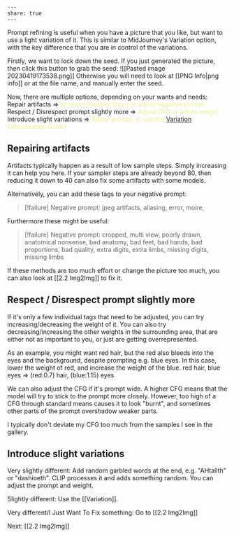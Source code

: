 ```
---  
share: true  
---  
```

Prompt refining is useful when you have a picture that you like, but want to use a light variation of it. This is similar to MidJourney's Variation option, with the key difference that you are in control of the variations. 

Firstly, we want to lock down the seed. 
If you just generated the picture, then click this button to grab the seed:
![[Pasted image 20230419173538.png]]
Otherwise you will need to look at [[PNG Info|png info]] or at the file name, and manually enter the seed. 

Now, there are multiple options, depending on your wants and needs:
Repair artifacts => <font color="EDED96">Increase Sampler Steps or adjust negative prompt</font>
Respect / Disrespect prompt slightly more => <font color="EDED96">Adjust CFG or adjust weight</font> 
Introduce slight variations => <font color="EDED96">Adjust prompt, or use the <a href="">Variation</a> (Intermediate Guide)</font>

## Repairing artifacts

Artifacts typically happen as a result of low sample steps. Simply increasing it can help you here. If your sampler steps are already beyond 80, then reducing it down to 40 can also fix some artifacts with some models. 

Alternatively, you can add these tags to your negative prompt:

>[!failure] Negative prompt:
>jpeg artifacts, aliasing, error, moire,  

Furthermore these might be useful:

>[!failure] Negative prompt:
>cropped, multi view, poorly drawn, anatomical nonsense, bad anatomy, bad feet, bad hands, bad proportions, bad quality, extra digits, extra limbs, missing digits, missing limbs

If these methods are too much effort or change the picture too much, you can also look at [[2.2 Img2Img]] to fix it. 

## Respect / Disrespect prompt slightly more

If it's only a few individual tags that need to be adjusted, you can try increasing/decreasing the weight of it. You can also try decreasing/increasing the other weights in the surrounding area, that are either not as important to you, or just are getting overrepresented. 

As an example, you might want red hair, but the red also bleeds into the eyes and the background, despite prompting e.g. blue eyes. In this case, lower the weight of red, and increase the weight of the blue. 
red hair, blue eyes => (red:0.7) hair, (blue:1.15) eyes

We can also adjust the CFG if it's prompt wide. A higher CFG means that the model will try to stick to the prompt more closely. However, too high of a CFG through standard means causes it to look "burnt", and sometimes other parts of the prompt overshadow weaker parts. 

I typically don't deviate my CFG too much from the samples I see in the gallery.

## Introduce slight variations

Very slightly different: 
Add random garbled words at the end, e.g. "AHtalIth" or "dashioeth". CLIP processes it and adds something random. You can adjust the prompt and weight. 

Slightly different: 
Use the [[Variation]]. 

Very different/I Just Want To Fix something:
Go to [[2.2 Img2Img]]


Next: [[2.2 Img2Img]]
